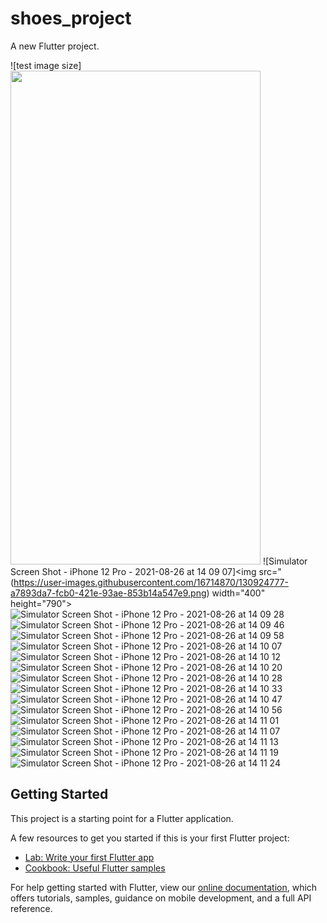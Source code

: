 # shoes_project

A new Flutter project.

![test image size]<img src="https://fullpath/assets/yourgif.gif" width="400" height="790">
![Simulator Screen Shot - iPhone 12 Pro - 2021-08-26 at 14 09 07]<img src="(https://user-images.githubusercontent.com/16714870/130924777-a7893da7-fcb0-421e-93ae-853b14a547e9.png) width="400" height="790">
![Simulator Screen Shot - iPhone 12 Pro - 2021-08-26 at 14 09 28](https://user-images.githubusercontent.com/16714870/130924792-6ae0b337-372c-4c84-a910-d66d25dd4d1b.png)
![Simulator Screen Shot - iPhone 12 Pro - 2021-08-26 at 14 09 46](https://user-images.githubusercontent.com/16714870/130924796-20c5a6d4-a1ed-4e3f-8f3e-68c5acdd7df2.png)
![Simulator Screen Shot - iPhone 12 Pro - 2021-08-26 at 14 09 58](https://user-images.githubusercontent.com/16714870/130924799-b8dc7e8f-0612-4e52-8bad-e646e0e4ac9c.png)
![Simulator Screen Shot - iPhone 12 Pro - 2021-08-26 at 14 10 07](https://user-images.githubusercontent.com/16714870/130924803-e810d7dc-039c-49d6-8bf6-0e49cfe75353.png)
![Simulator Screen Shot - iPhone 12 Pro - 2021-08-26 at 14 10 12](https://user-images.githubusercontent.com/16714870/130924807-186e4a26-d674-403b-9f71-c70104e3a517.png)
![Simulator Screen Shot - iPhone 12 Pro - 2021-08-26 at 14 10 20](https://user-images.githubusercontent.com/16714870/130924810-b693d109-0478-48df-bf22-ffebba40ff2b.png)
![Simulator Screen Shot - iPhone 12 Pro - 2021-08-26 at 14 10 28](https://user-images.githubusercontent.com/16714870/130924814-1f533c74-9795-432c-8c71-f2590145826a.png)
![Simulator Screen Shot - iPhone 12 Pro - 2021-08-26 at 14 10 33](https://user-images.githubusercontent.com/16714870/130924818-44962a79-00a2-42ee-a9a2-6bcd34cf07a2.png)
![Simulator Screen Shot - iPhone 12 Pro - 2021-08-26 at 14 10 47](https://user-images.githubusercontent.com/16714870/130924821-5cfe4058-59bc-439b-9762-23f7ef289438.png)
![Simulator Screen Shot - iPhone 12 Pro - 2021-08-26 at 14 10 56](https://user-images.githubusercontent.com/16714870/130924822-a20d852e-ae09-45e2-a3cc-eb30e437f380.png)
![Simulator Screen Shot - iPhone 12 Pro - 2021-08-26 at 14 11 01](https://user-images.githubusercontent.com/16714870/130924824-be034e0f-69c2-4c5b-9545-b521508b6ad6.png)
![Simulator Screen Shot - iPhone 12 Pro - 2021-08-26 at 14 11 07](https://user-images.githubusercontent.com/16714870/130924827-d9d0c498-70ae-4516-81d0-c9ce9a869f93.png)
![Simulator Screen Shot - iPhone 12 Pro - 2021-08-26 at 14 11 13](https://user-images.githubusercontent.com/16714870/130924831-c5a8650b-2fd9-46e3-b692-ba2f06d2ef47.png)
![Simulator Screen Shot - iPhone 12 Pro - 2021-08-26 at 14 11 19](https://user-images.githubusercontent.com/16714870/130924832-3ae2e368-0b7c-4c3f-84a9-0ec179fb8932.png)
![Simulator Screen Shot - iPhone 12 Pro - 2021-08-26 at 14 11 24](https://user-images.githubusercontent.com/16714870/130924834-ee35fa21-4336-4af8-825f-7e49390aa090.png)


## Getting Started

This project is a starting point for a Flutter application.

A few resources to get you started if this is your first Flutter project:

- [Lab: Write your first Flutter app](https://flutter.dev/docs/get-started/codelab)
- [Cookbook: Useful Flutter samples](https://flutter.dev/docs/cookbook)

For help getting started with Flutter, view our
[online documentation](https://flutter.dev/docs), which offers tutorials,
samples, guidance on mobile development, and a full API reference.
